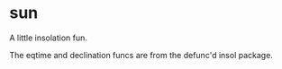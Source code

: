 # sun
A little insolation fun. 

The eqtime and declination funcs are from the defunc'd insol package.
